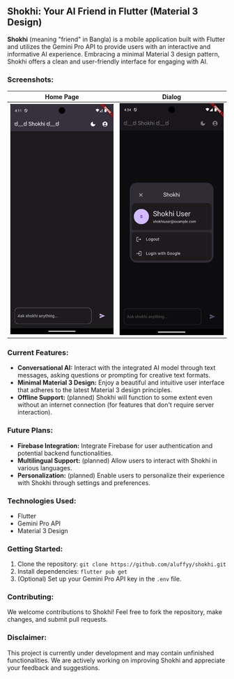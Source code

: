 ## Shokhi: Your AI Friend in Flutter (Material 3 Design)

**Shokhi** (meaning "friend" in Bangla) is a mobile application built with Flutter and utilizes the Gemini Pro API to provide users with an interactive and informative AI experience. Embracing a minimal Material 3 design pattern, Shokhi offers a clean and user-friendly interface for engaging with AI.

### Screenshots:
| Home Page | Dialog   |
| --------- | -------- |
| ![Home Page](assets/screenshots/home.png) | ![Dialog](assets/screenshots/dialog.png) |


### Current Features:

* **Conversational AI:** Interact with the integrated AI model through text messages, asking questions or prompting for creative text formats.
* **Minimal Material 3 Design:** Enjoy a beautiful and intuitive user interface that adheres to the latest Material 3 design principles.
* **Offline Support:** (planned) Shokhi will function to some extent even without an internet connection (for features that don't require server interaction).

### Future Plans:

* **Firebase Integration:** Integrate Firebase for user authentication and potential backend functionalities.
* **Multilingual Support:** (planned) Allow users to interact with Shokhi in various languages.
* **Personalization:** (planned) Enable users to personalize their experience with Shokhi through settings and preferences.

### Technologies Used:

* Flutter
* Gemini Pro API
* Material 3 Design

### Getting Started:

1. Clone the repository: `git clone https://github.com/aluffyy/shokhi.git`
2. Install dependencies: `flutter pub get`
3. (Optional) Set up your Gemini Pro API key in the `.env` file.

### Contributing:

We welcome contributions to Shokhi! Feel free to fork the repository, make changes, and submit pull requests.

### Disclaimer:

This project is currently under development and may contain unfinished functionalities. We are actively working on improving Shokhi and appreciate your feedback and suggestions.
